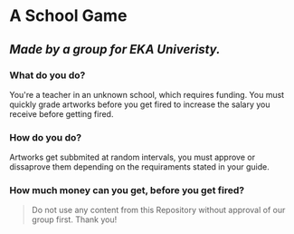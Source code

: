 # A School Game
## _Made by a group for EKA Univeristy._ <br />


### What do you do?

You're a teacher in an unknown school, which requires funding. You must quickly grade artworks before you get fired to increase the salary you receive before getting fired.


### How do you do?

Artworks get subbmited at random intervals, you must approve or dissaprove them depending on the requiraments stated in your guide.

### How much money can you get, before you get fired?

> Do not use any content from this Repository without approval of our group first. Thank you!
